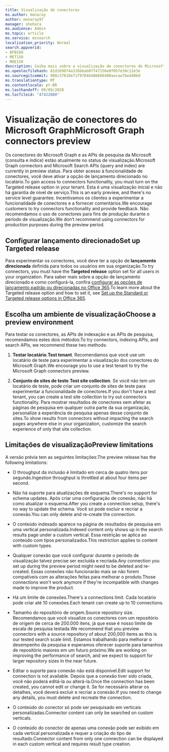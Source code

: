 ```yaml
---
title: Visualização de conectores
ms.author: monaray
author: monaray97
manager: shohara
ms.audience: Admin
ms.topic: article
ms.service: mssearch
localization_priority: Normal
search.appverid:
- BFB160
- MET150
- MOE150
description: Saiba mais sobre a visualização de conectores do Microsoft Graph para o Microsoft Search.
ms.openlocfilehash: 81d169074a316b6ab07f47156e0f057e50c12e3e
ms.sourcegitcommit: 988c37610e71f9784b486660400aecaa7bed40b0
ms.translationtype: MT
ms.contentlocale: pt-BR
ms.lasthandoff: 09/09/2020
ms.locfileid: "47422888"
---
```

# <a name="microsoft-graph-connectors-preview"></a><span data-ttu-id="8963e-103">Visualização de conectores do Microsoft Graph</span><span class="sxs-lookup"><span data-stu-id="8963e-103">Microsoft Graph connectors preview</span></span>

<span data-ttu-id="8963e-104">Os conectores do Microsoft Graph e as APIs de pesquisa da Microsoft (consulta e índice) estão atualmente no status de visualização.</span><span class="sxs-lookup"><span data-stu-id="8963e-104">Microsoft Graph connectors and Microsoft Search APIs (query and index) are currently in preview status.</span></span> <span data-ttu-id="8963e-105">Para obter acesso à funcionalidade de conectores, você deve ativar a opção de lançamento direcionado no locatário.</span><span class="sxs-lookup"><span data-stu-id="8963e-105">To gain access to connectors functionality, you must turn on the Targeted release option in your tenant.</span></span> <span data-ttu-id="8963e-106">Esta é uma visualização inicial e não há garantia de nível de serviço.</span><span class="sxs-lookup"><span data-stu-id="8963e-106">This is an early preview, and there's no service level guarantee.</span></span> <span data-ttu-id="8963e-107">Incentivamos os clientes a experimentar a funcionalidade de conectores e a fornecer comentários.</span><span class="sxs-lookup"><span data-stu-id="8963e-107">We encourage customers to try connectors functionality and provide feedback.</span></span> <span data-ttu-id="8963e-108">Não recomendamos o uso de conectores para fins de produção durante o período de visualização.</span><span class="sxs-lookup"><span data-stu-id="8963e-108">We don’t recommend using connectors for production purposes during the preview period.</span></span>

## <a name="set-up-targeted-release"></a><span data-ttu-id="8963e-109">Configurar lançamento direcionado</span><span class="sxs-lookup"><span data-stu-id="8963e-109">Set up Targeted release</span></span>

<span data-ttu-id="8963e-110">Para experimentar os conectores, você deve ter a opção de **lançamento direcionada** definida para todos os usuários em sua organização.</span><span class="sxs-lookup"><span data-stu-id="8963e-110">To try connectors, you must have the **Targeted release** option set for all users in your organization.</span></span> <span data-ttu-id="8963e-111">Para saber mais sobre a opção de lançamento direcionado e como configurá-la, confira [configurar as opções de lançamento padrão ou direcionadas no Office 365](https://docs.microsoft.com/office365/admin/manage/release-options-in-office-365?view=o365-worldwide).</span><span class="sxs-lookup"><span data-stu-id="8963e-111">To learn more about the Targeted release option and how to set it, see [Set up the Standard or Targeted release options in Office 365](https://docs.microsoft.com/office365/admin/manage/release-options-in-office-365?view=o365-worldwide).</span></span>

## <a name="choose-a-preview-environment"></a><span data-ttu-id="8963e-112">Escolha um ambiente de visualização</span><span class="sxs-lookup"><span data-stu-id="8963e-112">Choose a preview environment</span></span>

<span data-ttu-id="8963e-113">Para testar os conectores, as APIs de indexação e as APIs de pesquisa, recomendamos estes dois métodos:</span><span class="sxs-lookup"><span data-stu-id="8963e-113">To try connectors, indexing APIs, and search APIs, we recommend these two methods:</span></span>

1. <span data-ttu-id="8963e-114">**Testar locatário**.</span><span class="sxs-lookup"><span data-stu-id="8963e-114">**Test tenant**.</span></span>  <span data-ttu-id="8963e-115">Recomendamos que você use um locatário de teste para experimentar a visualização dos conectores do Microsoft Graph.</span><span class="sxs-lookup"><span data-stu-id="8963e-115">We encourage you to use a test tenant to try the Microsoft Graph connectors preview.</span></span>

2. <span data-ttu-id="8963e-116">**Conjunto de sites de teste**.</span><span class="sxs-lookup"><span data-stu-id="8963e-116">**Test site collection**.</span></span> <span data-ttu-id="8963e-117">Se você não tem um locatário de teste, pode criar um conjunto de sites de teste para experimentar a funcionalidade de conectores.</span><span class="sxs-lookup"><span data-stu-id="8963e-117">If you don't have a test tenant, you can create a test site collection to try out connectors functionality.</span></span> <span data-ttu-id="8963e-118">Para mostrar resultados de conectores sem afetar as páginas de pesquisa em qualquer outra parte da sua organização, personalize a experiência de pesquisa apenas desse conjunto de sites.</span><span class="sxs-lookup"><span data-stu-id="8963e-118">To show results from connectors without impacting the search pages anywhere else in your organization, customize the search experience of only that site collection.</span></span>

## <a name="preview-limitations"></a><span data-ttu-id="8963e-119">Limitações de visualização</span><span class="sxs-lookup"><span data-stu-id="8963e-119">Preview limitations</span></span>

<span data-ttu-id="8963e-120">A versão prévia tem as seguintes limitações:</span><span class="sxs-lookup"><span data-stu-id="8963e-120">The preview release has the following limitations:</span></span>

* <span data-ttu-id="8963e-121">O throughput da inclusão é limitado em cerca de quatro itens por segundo.</span><span class="sxs-lookup"><span data-stu-id="8963e-121">Ingestion throughput is throttled at about four items per second.</span></span>

* <span data-ttu-id="8963e-122">Não há suporte para atualizações de esquema.</span><span class="sxs-lookup"><span data-stu-id="8963e-122">There's no support for schema updates.</span></span> <span data-ttu-id="8963e-123">Após criar uma configuração de conexão, não há como atualizar o esquema.</span><span class="sxs-lookup"><span data-stu-id="8963e-123">After you create a connection setup, there's no way to update the schema.</span></span> <span data-ttu-id="8963e-124">Você só pode excluir e recriar a conexão.</span><span class="sxs-lookup"><span data-stu-id="8963e-124">You can only delete and re-create the connection.</span></span>

* <span data-ttu-id="8963e-125">O conteúdo indexado aparece na página de resultados de pesquisa em uma vertical personalizada.</span><span class="sxs-lookup"><span data-stu-id="8963e-125">Indexed content only shows up in the search results page under a custom vertical.</span></span> <span data-ttu-id="8963e-126">Essa restrição se aplica ao conteúdo com tipos personalizados.</span><span class="sxs-lookup"><span data-stu-id="8963e-126">This restriction applies to content with custom types.</span></span>

* <span data-ttu-id="8963e-127">Qualquer conexão que você configurar durante o período de visualização talvez precise ser excluída e recriada.</span><span class="sxs-lookup"><span data-stu-id="8963e-127">Any connection you set up during the preview period might need to be deleted and re-created.</span></span> <span data-ttu-id="8963e-128">Essas conexões não funcionarão mais se não forem compatíveis com as alterações feitas para melhorar o produto.</span><span class="sxs-lookup"><span data-stu-id="8963e-128">Those connections won't work anymore if they're incompatible with changes made to improve the product.</span></span>

* <span data-ttu-id="8963e-129">Há um limite de conexões.</span><span class="sxs-lookup"><span data-stu-id="8963e-129">There's a connections limit.</span></span> <span data-ttu-id="8963e-130">Cada locatário pode criar até 10 conexões.</span><span class="sxs-lookup"><span data-stu-id="8963e-130">Each tenant can create up to 10 connections.</span></span>

* <span data-ttu-id="8963e-131">Tamanho do repositório de origem.</span><span class="sxs-lookup"><span data-stu-id="8963e-131">Source repository size.</span></span> <span data-ttu-id="8963e-132">Recomendamos que você visualize os conectores com um repositório de origem de cerca de 200.000 itens, já que esse é nosso limite de escala de pesquisa testada.</span><span class="sxs-lookup"><span data-stu-id="8963e-132">We recommend that you preview connectors with a source repository of about 200,000 items as this is our tested search scale limit.</span></span> <span data-ttu-id="8963e-133">Estamos trabalhando para melhorar o desempenho da pesquisa e esperamos oferecer suporte para tamanhos de repositório maiores em um futuro próximo.</span><span class="sxs-lookup"><span data-stu-id="8963e-133">We are working on improving the performance of search, and we expect to support for larger repository sizes in the near future.</span></span>

* <span data-ttu-id="8963e-134">Editar o suporte para conexão não está disponível.</span><span class="sxs-lookup"><span data-stu-id="8963e-134">Edit support for connection is not available.</span></span> <span data-ttu-id="8963e-135">Depois que a conexão tiver sido criada, você não poderá editá-la ou alterá-la.</span><span class="sxs-lookup"><span data-stu-id="8963e-135">Once the connection has been created, you cannot edit or change it.</span></span> <span data-ttu-id="8963e-136">Se for necessário alterar os detalhes, você deverá excluir e recriar a conexão.</span><span class="sxs-lookup"><span data-stu-id="8963e-136">If you need to change any details, you must delete and recreate the connection.</span></span>

* <span data-ttu-id="8963e-137">O conteúdo do conector só pode ser pesquisado em verticais personalizadas.</span><span class="sxs-lookup"><span data-stu-id="8963e-137">Connector content can only be searched on custom verticals.</span></span>

* <span data-ttu-id="8963e-138">O conteúdo do conector de apenas uma conexão pode ser exibido em cada vertical personalizada e requer a criação do tipo de resultado.</span><span class="sxs-lookup"><span data-stu-id="8963e-138">Connector content from only one connection can be displayed in each custom vertical and requires result type creation.</span></span>
